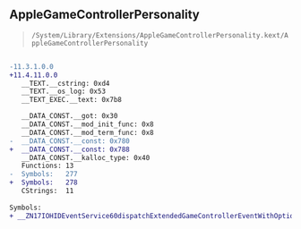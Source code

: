 ## AppleGameControllerPersonality

> `/System/Library/Extensions/AppleGameControllerPersonality.kext/AppleGameControllerPersonality`

```diff

-11.3.1.0.0
+11.4.11.0.0
   __TEXT.__cstring: 0xd4
   __TEXT.__os_log: 0x53
   __TEXT_EXEC.__text: 0x7b8

   __DATA_CONST.__got: 0x30
   __DATA_CONST.__mod_init_func: 0x8
   __DATA_CONST.__mod_term_func: 0x8
-  __DATA_CONST.__const: 0x780
+  __DATA_CONST.__const: 0x788
   __DATA_CONST.__kalloc_type: 0x40
   Functions: 13
-  Symbols:   277
+  Symbols:   278
   CStrings:  11
 
Symbols:
+ __ZN17IOHIDEventService60dispatchExtendedGameControllerEventWithOptionalBottomButtonsEyiiiiiiiiiiiiiiiiiiiiiiiij

```
